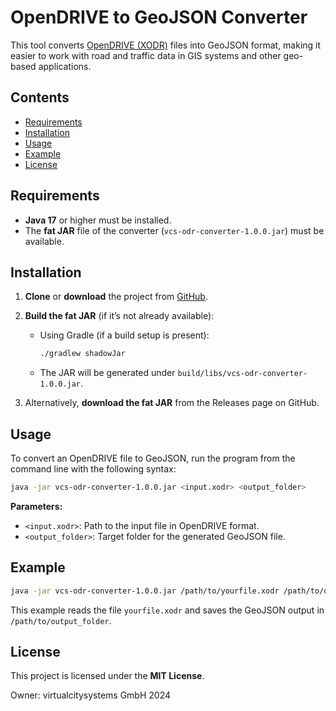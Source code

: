 # OpenDRIVE to GeoJSON Converter

This tool converts [OpenDRIVE (XODR)](https://www.opendrive.org/) files into GeoJSON format, making it easier to work with road and traffic data in GIS systems and other geo-based applications.

## Contents
- [Requirements](#requirements)
- [Installation](#installation)
- [Usage](#usage)
- [Example](#example)
- [License](#license)

## Requirements
- **Java 17** or higher must be installed.
- The **fat JAR** file of the converter (`vcs-odr-converter-1.0.0.jar`) must be available.

## Installation

1. **Clone** or **download** the project from [GitHub](https://github.com/virtualcitySYSTEMS/opendriveconverter).
2. **Build the fat JAR** (if it’s not already available):
    - Using Gradle (if a build setup is present):
      ```bash
      ./gradlew shadowJar
      ```
    - The JAR will be generated under `build/libs/vcs-odr-converter-1.0.0.jar`.

3. Alternatively, **download the fat JAR** from the Releases page on GitHub.

## Usage

To convert an OpenDRIVE file to GeoJSON, run the program from the command line with the following syntax:

```bash
java -jar vcs-odr-converter-1.0.0.jar <input.xodr> <output_folder>
```

**Parameters:**
- `<input.xodr>`: Path to the input file in OpenDRIVE format.
- `<output_folder>`: Target folder for the generated GeoJSON file.

## Example

```bash
java -jar vcs-odr-converter-1.0.0.jar /path/to/yourfile.xodr /path/to/output_folder
```

This example reads the file `yourfile.xodr` and saves the GeoJSON output in `/path/to/output_folder`.

## License 

This project is licensed under the **MIT License**. 

Owner: virtualcitysystems GmbH 2024
